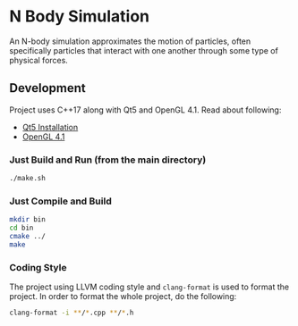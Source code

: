# N Body Simulation
An N-body simulation approximates the motion of particles, often specifically particles that interact with one
another through some type of physical forces.

## Development
Project uses C++17 along with Qt5 and OpenGL 4.1. Read about following:
* [Qt5 Installation](https://www.qt.io/download)
* [OpenGL 4.1](https://www.khronos.org/opengl/wiki/Getting_Started)

### Just Build and Run (from the main directory)

```bash
./make.sh
```
### Just Compile and Build

```bash
mkdir bin
cd bin
cmake ../
make
```

### Coding Style
The project using LLVM coding style and `clang-format` is used to format the project. In order to format the whole
project, do the following:

```bash
clang-format -i **/*.cpp **/*.h
```
